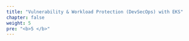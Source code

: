 ```yaml
---
title: "Vulnerability & Workload Protection (DevSecOps) with EKS"
chapter: false
weight: 5
pre: "<b>5 </b>"
---
```


